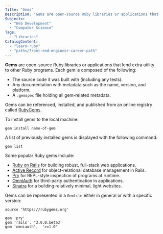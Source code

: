 ```yaml
---
Title: "Gems"
Description: "Gems are open-source Ruby libraries or applications that lend extra utility to other applications."
Subjects:
  - "Web Development"
  - "Computer Science"
Tags:
  - "Libraries"
CatalogContent:
  - "learn-ruby"
  - "paths/front-end-engineer-career-path"
---
```


**Gems** are open-source Ruby libraries or applications that lend extra utility to other Ruby programs. Each gem is composed of the following:

- The source code it was built with (including any tests).
- Any documentation with metadata such as the name, version, and platform.
- A `.gemspec` file holding all gem-related metadata.

Gems can be referenced, installed, and published from an online registry called [RubyGems](https://rubygems.org/).

To install gems to the local machine:

```pseudo
gem install name-of-gem
```

A list of previously installed gems is displayed with the following command:

```shell
gem list
```

Some popular Ruby gems include:

- [Ruby on Rails](https://www.codecademy.com/resources/docs/ruby/ruby-on-rails) for building robust, full-stack web applications.
- [Active Record](https://rubygems.org/gems/activerecord/versions/5.0.0.1) for object-relational database management in Rails.
- [Pry](https://rubygems.org/gems/pry) for REPL-style inspection of programs at runtime.
- [OmniAuth](https://rubygems.org/gems/omniauth) for third-party authentication in applications.
- [Sinatra](https://rubygems.org/gems/sinatra) for a building relatively minimal, light websites.

Gems can be represented in a `Gemfile` either in general or with a specific version:

```shell
source 'https://rubygems.org'

gem 'pry'
gem 'rails', '3.0.0.beta3'
gem 'omniauth',  '>=1.0'
```
